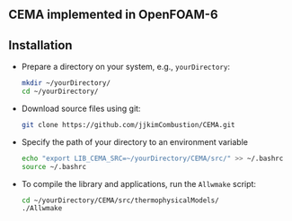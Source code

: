 ## CEMA implemented in OpenFOAM-6

## Installation

- Prepare a directory on your system, e.g., `yourDirectory`:

  ```bash
  mkdir ~/yourDirectory/
  cd ~/yourDirectory/
  ```

- Download source files using git:

  ```bash
  git clone https://github.com/jjkimCombustion/CEMA.git
  ```

- Specify the path of your directory to an environment variable

  ```bash
  echo "export LIB_CEMA_SRC=~/yourDirectory/CEMA/src/" >> ~/.bashrc
  source ~/.bashrc
  ```

- To compile the library and applications, run the `Allwmake` script:

  ```bash
  cd ~/yourDirectory/CEMA/src/thermophysicalModels/
  ./Allwmake
  ```
